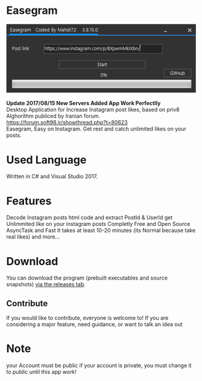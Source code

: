 # Easegram
![Optional Text](Screen.png)


<b>Update 2017/08/15 New Servers Added App Work Perfectlly</b>
<br>Desktop Application for Increase Instagram post likes, based on priv8 Alghorithm publiced by Iranian forum.
https://forum.soft98.ir/showthread.php?t=80623 <br>
Easegram, Easy on Instagram. Get rest and catch unlimited likes on your posts.

# Used Language
Written in C# and Visual Studio 2017.

# Features
Decode Instagram posts html code and extract PostId & UserId
get Unlimmited like on your instagram posts
Completly Free and Open Source
AsyncTask and Fast
It takes at least 10-20 minutes (its Normal because take real likes)
and more...

# Download
You can download the program (prebuilt executables and source snapshots) [via the releases tab](https://github.com/ghost1372/Easegram/releases).

## Contribute

If you would like to contribute, everyone is welcome to! If you are considering a major feature, need guidance, 
or want to talk an idea out

# Note
your Account must be public if your account is private, you must change it to public until this app work!
